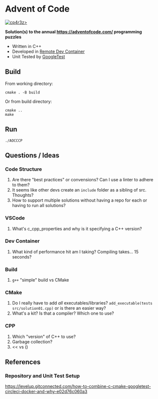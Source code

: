 # Advent of Code

[![cp4r3z>](https://circleci.com/gh/cp4r3z/adventofcode-cpp-container.svg?style=shield)](https://app.circleci.com/pipelines/github/cp4r3z/adventofcode-cpp-container)

**Solution(s) to the annual https://adventofcode.com/ programming puzzles**

* Written in C++
* Developed in [Remote Dev Container](https://code.visualstudio.com/docs/remote/containers)
* Unit Tested by [GoogleTest](https://github.com/google/googletest/)

## Build

From working directory:

```
cmake . -B build
```

Or from build directory:

```
cmake ..
make
```

## Run

```
./AOCCCP
```

## Questions / Ideas

### Code Structure

1. Are there "best practices" or convensions? Can I use a linter to adhere to them?
1. It seems like other devs create an `include` folder as a sibling of src. Thoughts?
1. How to support multiple solutions without having a repo for each or having to run all solutions?

### VSCode

1. What's c_cpp_properties and why is it specifying a C++ version?

### Dev Container

1. What kind of performance hit am I taking? Compiling takes... 15 seconds?

### Build

1. `g++` "simple" build vs CMake

### CMake

1. Do I really have to add _all_ executables/libraries? `add_executable(tests src/solution01.cpp)` or is there an easier way?
1. What's a kit? Is that a compiler? Which one to use?

### CPP

1. Which "version" of C++ to use?
1. Garbage collection?
1. << vs ()

## References

### Repository and Unit Test Setup

https://levelup.gitconnected.com/how-to-combine-c-cmake-googletest-circleci-docker-and-why-e02d76c060a3
